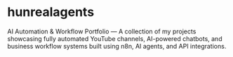 # hunrealagents
AI Automation &amp; Workflow Portfolio — A collection of my projects showcasing fully automated YouTube channels, AI-powered chatbots, and business workflow systems built using n8n, AI agents, and API integrations.
